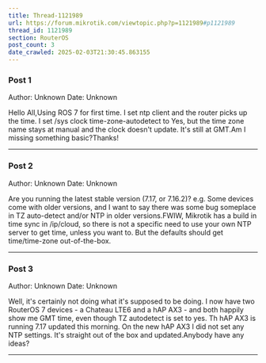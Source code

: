 ```yaml
---
title: Thread-1121989
url: https://forum.mikrotik.com/viewtopic.php?p=1121989#p1121989
thread_id: 1121989
section: RouterOS
post_count: 3
date_crawled: 2025-02-03T21:30:45.863155
---
```


### Post 1
Author: Unknown
Date: Unknown

Hello All,Using ROS 7 for first time. I set ntp client and the router picks up the time. I set /sys clock time-zone-autodetect to Yes, but the time zone name stays at manual and the clock doesn't update. It's still at GMT.Am I missing something basic?Thanks!

---
### Post 2
Author: Unknown
Date: Unknown

Are you running the latest stable version (7.17, or 7.16.2)?  e.g. Some devices come with older versions, and I want to say there was some bug someplace in TZ auto-detect and/or NTP in older versions.FWIW, Mikrotik has a build in time sync in /ip/cloud, so there is not a specific need to use your own NTP server to get time, unless you want to.  But the defaults should get time/time-zone out-of-the-box.

---
### Post 3
Author: Unknown
Date: Unknown

Well, it's certainly not doing what it's supposed to be doing. I now have two RouterOS 7 devices - a Chateau LTE6 and a hAP AX3 - and both happily show me GMT time, even though TZ autodetect is set to yes. Th hAP AX3 is running 7.17 updated this morning. On the new hAP AX3 I did not set any NTP settings. It's straight out of the box and updated.Anybody have any ideas?

---
